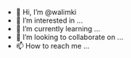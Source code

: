 - 👋 Hi, I’m @walimki
- 👀 I’m interested in ...
- 🌱 I’m currently learning ...
- 💞️ I’m looking to collaborate on ...
- 📫 How to reach me ...

<!---
walimki/walimki is a ✨ special ✨ repository because its `README.md` (this file) appears on your GitHub profile.
You can click the Preview link to take a look at your changes.
--->
